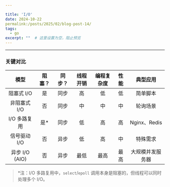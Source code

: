 ```yaml
---

title: 'I/O'
date: 2024-10-22
permalink:/posts/2025/02/blog-post-14/
tags:
  - go
excerpt: ""  # 这里设置为空，阻止预览
---
```








------

### **关键对比**

|      模型      | 阻塞？ | 同步？ | 线程开销 | 编程复杂度 | 性能 |     典型应用     |
| :------------: | :----: | :----: | :------: | :--------: | :--: | :--------------: |
|   阻塞式 I/O   |   是   |  同步  |    高    |     低     |  低  |     简单脚本     |
|  非阻塞式 I/O  |   否   |  同步  |    中    |     中     |  中  |     轮询场景     |
|  I/O 多路复用  |  是*   |  同步  |    低    |     高     |  高  |   Nginx、Redis   |
|  信号驱动 I/O  |   否   |  异步  |    低    |     高     |  中  |     特殊需求     |
| 异步 I/O (AIO) |   否   |  异步  |   最低   |    最高    | 最高 | 大规模并发服务器 |

> *注：I/O 多路复用中，`select`/`epoll` 调用本身是阻塞的，但线程可以同时处理多个 I/O。


